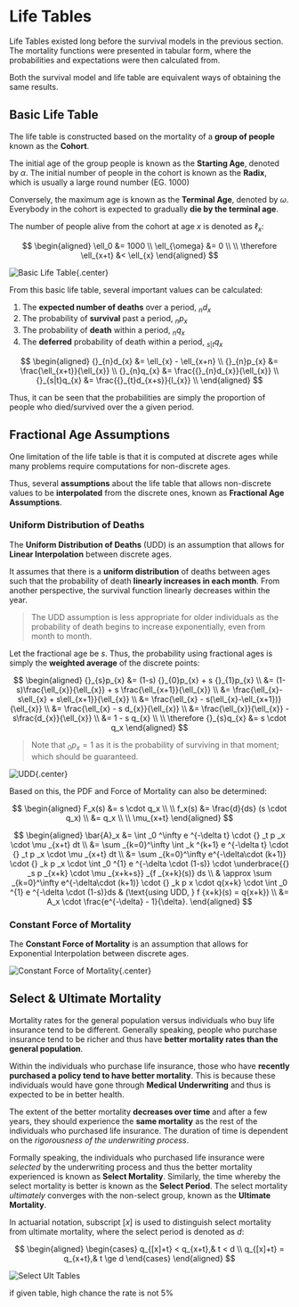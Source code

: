 # **Life Tables**

Life Tables existed long before the survival models in the previous section. The mortality functions were presented in tabular form, where the probabilities and expectations were then calculated from.

Both the survival model and life table are equivalent ways of obtaining the same results.

## **Basic Life Table**

The life table is constructed based on the mortality of a **group of people** known as the **Cohort**.

The initial age of the group people is known as the **Starting Age**, denoted by $\alpha$. The initial number of people in the cohort is known as the **Radix**, which is usually a large round number (EG. 1000)

Conversely, the maximum age is known as the **Terminal Age**, denoted by $\omega$. Everybody in the cohort is expected to gradually **die by the terminal age**.

The number of people alive from the cohort at age $x$ is denoted as $\ell_x$:

$$
\begin{aligned}
    \ell_0 &= 1000 \\
    \ell_{\omega} &= 0 \\
    \\
    \therefore \ell_{x+t} &< \ell_{x}
\end{aligned}
$$

<!-- Obtained from MBFinan -->
![Basic Life Table](Assets/2.%20Life%20Tables.md/Basic%20Life%20Table.png){.center}

From this basic life table, several important values can be calculated:

1. The **expected number of deaths** over a period, ${}_{n}d_{x}$
2. The probability of **survival** past a period, ${}_{n}p_{x}$
3. The probability of **death** within a period, ${}_{n}q_{x}$
4. The **deferred** probability of death within a period, ${}_{s|t}q_{x}$

$$
\begin{aligned}
    {}_{n}d_{x} &= \ell_{x} - \ell_{x+n} \\
    {}_{n}p_{x} &= \frac{\ell_{x+t}}{\ell_{x}} \\
    {}_{n}q_{x} &= \frac{{}_{n}d_{x}}{\ell_{x}} \\
    {}_{s|t}q_{x} &= \frac{{}_{t}d_{x+s}}{l_{x}} \\
\end{aligned}
$$

Thus, it can be seen that the probabilities are simply the proportion of people who died/survived over the a given period.

<!--force of mortality-->

## **Fractional Age Assumptions**

One limitation of the life table is that it is computed at discrete ages while many problems require computations for non-discrete ages.

Thus, several **assumptions** about the life table that allows non-discrete values to be **interpolated** from the discrete ones, known as **Fractional Age Assumptions**.

### **Uniform Distribution of Deaths**

The **Uniform Distribution of Deaths** (UDD) is an assumption that allows for **Linear Interpolation** between discrete ages.

It assumes that there is a **uniform distribution** of deaths between ages such that the probability of death **linearly increases in each month**. From another perspective, the survival function linearly decreases within the year.

> The UDD assumption is less appropriate for older individuals as the probability of death begins to increase exponentially, even from month to month.

Let the fractional age be $s$. Thus, the probability using fractional ages is simply the **weighted average** of the discrete points:

$$
\begin{aligned}
    {}_{s}p_{x}
    &= (1-s) {}_{0}p_{x} + s {}_{1}p_{x} \\
    &= (1-s)\frac{\ell_{x}}{\ell_{x}} + s \frac{\ell_{x+1}}{\ell_{x}} \\
    &= \frac{\ell_{x}-s\ell_{x} + s\ell_{x+1}}{\ell_{x}} \\
    &= \frac{\ell_{x} - s(\ell_{x}-\ell_{x+1})}{\ell_{x}} \\
    &= \frac{\ell_{x} - s d_{x}}{\ell_{x}} \\
    &= \frac{\ell_{x}}{\ell_{x}} - s\frac{d_{x}}{\ell_{x}} \\
    &= 1 - s q_{x} \\
    \\
    \therefore {}_{s}q_{x} &= s \cdot q_x
\end{aligned}
$$

> Note that ${}_{0}p_{x}=1$ as it is the probability of surviving in that moment; which should be guaranteed.

<!-- Self Made -->
![UDD](Assets/2.%20Life%20Tables.md/UDD.png){.center}

Based on this, the PDF and Force of Mortality can also be determined:

$$
\begin{aligned}
    F_x(s) &= s \cdot q_x \\
    \\
    f_x(s)
    &= \frac{d}{ds} (s \cdot q_x) \\
    &= q_x \\
    \\
    \mu_{x+t}
\end{aligned}
$$

$$
\begin{aligned}
    \bar{A}_x
    &= \int _0 ^\infty e ^{-\delta t} \cdot {} _t p _x \cdot \mu _{x+t} dt \\
    &= \sum _{k=0}^\infty \int _k ^{k+1} e ^{-\delta t} \cdot {} _t p _x \cdot \mu _{x+t} dt \\
    &= \sum _{k=0}^\infty e^{-\delta\cdot (k+1)} \cdot {} _k p _x \cdot \int _0 ^{1} e ^{-\delta \cdot (1-s)} \cdot \underbrace{{} _s p _{x+k} \cdot \mu _{x+k+s}} _{f _{x+k}(s)} ds \\ 
    & \approx \sum _{k=0}^\infty e^{-\delta\cdot (k+1)} \cdot {} _k p x \cdot q{x+k} \cdot \int _0 ^{1} e ^{-\delta \cdot (1-s)}ds & (\text{using UDD, } f {x+k}(s) = q{x+k}) \\
    &= A_x \cdot \frac{e^{-\delta} - 1}{\delta}.
\end{aligned}
$$

### **Constant Force of Mortality**

The **Constant Force of Mortality** is an assumption that allows for Exponential Interpolation between discrete ages.

<!-- Self Made -->
![Constant Force of Mortality](Assets/2.%20Life%20Tables.md/Constant%20Force.png){.center}

## **Select & Ultimate Mortality**

Mortality rates for the general population versus individuals who buy life insurance tend to be different. Generally speaking, people who purchase insurance tend to be richer and thus have **better mortality rates than the general population**.

Within the individuals who purchase life insurance, those who have **recently purchased a policy tend to have better mortality**. This is because these individuals would have gone through **Medical Underwriting** and thus is expected to be in better health.

The extent of the better mortality **decreases over time** and after a few years, they should experience the **same mortality** as the rest of the individuals who purchased life insurance. The duration of time is dependent on the *rigorousness of the underwriting process*.

Formally speaking, the individuals who purchased life insurance were *selected* by the underwriting process and thus the better mortality experienced is known as **Select Mortality**. Similarly, the time whereby the select mortality is better is known as the **Select Period**. The select mortality *ultimately* converges with the non-select group, known as the **Ultimate Mortality**.

In actuarial notation, subscript $[x]$ is used to distinguish select mortality from ultimate mortality, where the select period is denoted as $d$:

$$
\begin{aligned}
    \begin{cases}
        q_{[x]+t} < q_{x+t},& t < d \\
        q_{[x]+t} = q_{x+t},& t \ge d
    \end{cases}
\end{aligned}
$$

<!-- Obtained from CA -->
![Select Ult Tables](Assets/2.%20Life%20Tables.md/Select%20Ult%20Tables.png)

if given table, high chance the rate is not 5%